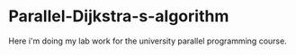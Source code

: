 Parallel-Dijkstra-s-algorithm
=============================

Here i'm doing my lab work for the university parallel programming course. 

